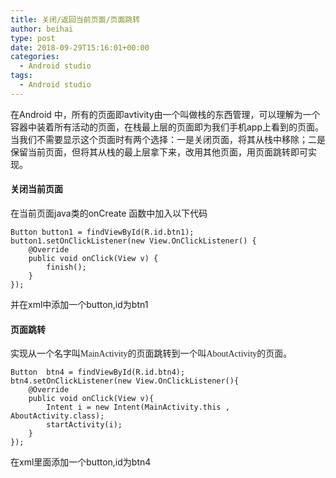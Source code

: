 ```yaml
---
title: 关闭/返回当前页面/页面跳转
author: beihai
type: post
date: 2018-09-29T15:16:01+00:00
categories:
  - Android studio
tags:
  - Android studio
---
```

<!--more-->在Android 中，所有的页面即avtivity由一个叫做栈的东西管理，可以理解为一个容器中装着所有活动的页面，在栈最上层的页面即为我们手机app上看到的页面。当我们不需要显示这个页面时有两个选择：一是关闭页面，将其从栈中移除；二是保留当前页面，但将其从栈的最上层拿下来，改用其他页面，用页面跳转即可实现。

#### 关闭当前页面

在当前页面java类的onCreate 函数中加入以下代码

<pre class="pure-highlightjs"><code class="java">Button button1 = findViewById(R.id.btn1);
button1.setOnClickListener(new View.OnClickListener() {
    @Override
    public void onClick(View v) {
        finish();
    }
});</code></pre>

并在xml中添加一个button,id为btn1

#### 页面跳转

实现从一个名字叫<span style="color: #222222; font-family: NSimsun;">MainActivity的页面<span style="color: #001000; font-family: 'Noto Serif',serif;">跳</span></span>转到一个叫<span style="color: #222222; font-family: NSimsun;">AboutActivity的页面。</span>

<pre class="pure-highlightjs"><code class="java">Button  btn4 = findViewById(R.id.btn4);
btn4.setOnClickListener(new View.OnClickListener(){
    @Override
    public void onClick(View v){
        Intent i = new Intent(MainActivity.this , AboutActivity.class);
        startActivity(i);
    }
});</code></pre>

在xml里面添加一个button,id为btn4
  
&nbsp;
